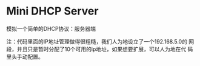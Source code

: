 # Mini DHCP Server
模拟一个简单的DHCP协议：服务器端

注：代码里面的IP地址管理做得很粗糙，我们人为地设立了一个192.168.5.0的
网段，并且只是暂时分配了10个可用的ip地址，如果想要扩展，可以人为地在代
码里头手动配置。
